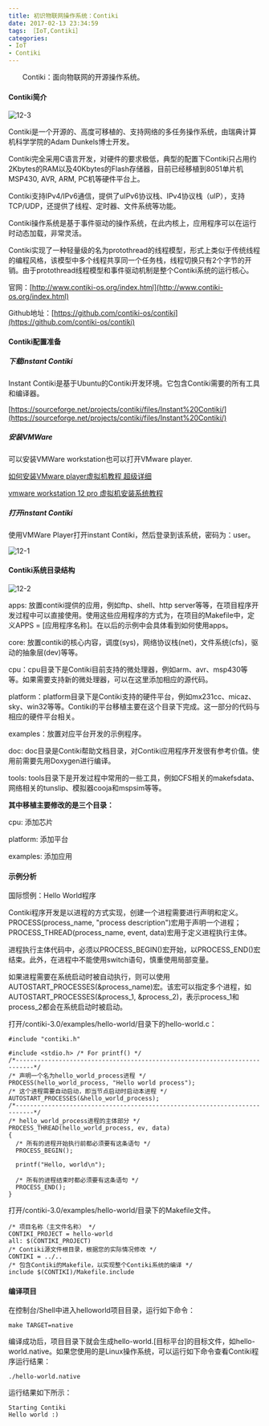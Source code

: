 ```yaml
---
title: 初识物联网操作系统：Contiki
date: 2017-02-13 23:34:59
tags: ［IoT,Contiki］
categories:
- IoT
- Contiki
---
```


　　Contiki：面向物联网的开源操作系统。

<!--more-->

#### Contiki简介

![12-3](http://ohe7ixo05.bkt.clouddn.com/2017/2/13-3.jpg)

Contiki是一个开源的、高度可移植的、支持网络的多任务操作系统，由瑞典计算机科学学院的Adam Dunkels博士开发。

Contiki完全采用C语言开发，对硬件的要求极低，典型的配置下Contiki只占用约2Kbytes的RAM以及40Kbytes的Flash存储器，目前已经移植到8051单片机MSP430, AVR, ARM, PC机等硬件平台上。

Contiki支持IPv4/IPv6通信，提供了uIPv6协议栈、IPv4协议栈（uIP），支持TCP/UDP，还提供了线程、定时器、文件系统等功能。

Contiki操作系统是基于事件驱动的操作系统，在此内核上，应用程序可以在运行时动态加载，非常灵活。

Contiki实现了一种轻量级的名为protothread的线程模型，形式上类似于传统线程的编程风格，该模型中多个线程共享同一个任务栈，线程切换只有2个字节的开销。由于protothread线程模型和事件驱动机制是整个Contiki系统的运行核心。

官网：[http://www.contiki-os.org/index.html](http://www.contiki-os.org/index.html)

Github地址：[https://github.com/contiki-os/contiki](https://github.com/contiki-os/contiki)

#### Contiki配置准备

##### 下载instant Contiki

Instant Contiki是基于Ubuntu的Contiki开发环境。它包含Contiki需要的所有工具和编译器。

[https://sourceforge.net/projects/contiki/files/Instant%20Contiki/](https://sourceforge.net/projects/contiki/files/Instant%20Contiki/)


##### 安装VMWare

可以安装VMWare workstation也可以打开VMware player.

[如何安装VMware player虚拟机教程 超级详细](http://jingyan.baidu.com/article/4d58d54129e1cb9dd4e9c09f.html)

[vmware workstation 12 pro 虚拟机安装系统教程](http://jingyan.baidu.com/article/86fae346ce751b3c48121a6d.html)

##### 打开instant Contiki

使用VMWare Player打开instant Contiki，然后登录到该系统，密码为：user。

![12-1](http://ohe7ixo05.bkt.clouddn.com/2017/2/13-1.png)

#### Contiki系统目录结构

![12-2](http://ohe7ixo05.bkt.clouddn.com/2017/2/13-2.png)

apps: 放置contiki提供的应用，例如ftp、shell、http server等等，在项目程序开发过程中可以直接使用。使用这些应用程序的方式为，在项目的Makefile中，定义APPS = [应用程序名称]。在以后的示例中会具体看到如何使用apps。

core: 放置contiki的核心内容，调度(sys)，网络协议栈(net)，文件系统(cfs)，驱动的抽象层(dev)等等。

cpu：cpu目录下是Contiki目前支持的微处理器，例如arm、avr、msp430等等。如果需要支持新的微处理器，可以在这里添加相应的源代码。

platform：platform目录下是Contiki支持的硬件平台，例如mx231cc、micaz、sky、win32等等。Contiki的平台移植主要在这个目录下完成。这一部分的代码与相应的硬件平台相关。

examples：放置对应平台开发的示例程序。

doc: doc目录是Contiki帮助文档目录，对Contiki应用程序开发很有参考价值。使用前需要先用Doxygen进行编译。

tools: tools目录下是开发过程中常用的一些工具，例如CFS相关的makefsdata、网络相关的tunslip、模拟器cooja和mspsim等等。

**其中移植主要修改的是三个目录：**

cpu: 添加芯片

platform: 添加平台

examples: 添加应用

#### 示例分析

国际惯例：Hello World程序

Contiki程序开发是以进程的方式实现，创建一个进程需要进行声明和定义。PROCESS(process_name, "process description")宏用于声明一个进程；PROCESS_THREAD(process_name, event, data)宏用于定义进程执行主体。

进程执行主体代码中，必须以PROCESS_BEGIN()宏开始，以PROCESS_END()宏结束。此外，在进程中不能使用switch语句，慎重使用局部变量。

如果进程需要在系统启动时被自动执行，则可以使用AUTOSTART_PROCESSES(&process_name)宏。该宏可以指定多个进程，如AUTOSTART_PROCESSES(&process_1, &process_2)，表示process_1和process_2都会在系统启动时被启动。

打开/contiki-3.0/examples/hello-world/目录下的hello-world.c：

```
#include "contiki.h"

#include <stdio.h> /* For printf() */
/*---------------------------------------------------------------------------*/
/* 声明一个名为hello_world_process进程 */
PROCESS(hello_world_process, "Hello world process");
/* 这个进程需要自动启动，即当节点启动时启动本进程 */
AUTOSTART_PROCESSES(&hello_world_process);
/*---------------------------------------------------------------------------*/
/* hello_world_process进程的主体部分 */
PROCESS_THREAD(hello_world_process, ev, data)
{
  /* 所有的进程开始执行前都必须要有这条语句 */
  PROCESS_BEGIN();

  printf("Hello, world\n");

  /* 所有的进程结束时都必须要有这条语句 */
  PROCESS_END();
}

```

打开/contiki-3.0/examples/hello-world/目录下的Makefile文件。

```
/* 项目名称（主文件名称） */
CONTIKI_PROJECT = hello-world
all: $(CONTIKI_PROJECT)
/* Contiki源文件根目录，根据您的实际情况修改 */
CONTIKI = ../..
/* 包含Contiki的Makefile，以实现整个Contiki系统的编译 */
include $(CONTIKI)/Makefile.include
```

#### 编译项目

在控制台/Shell中进入helloworld项目目录，运行如下命令：

```
make TARGET=native
```

编译成功后，项目目录下就会生成hello-world.[目标平台]的目标文件，如hello-world.native。如果您使用的是Linux操作系统，可以运行如下命令查看Contiki程序运行结果：

```
./hello-world.native
```

运行结果如下所示：

```
Starting Contiki
Hello world :)
```
